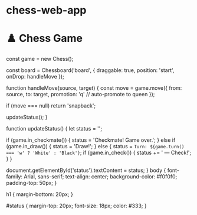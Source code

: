 # chess-web-app
<!DOCTYPE html>
<html lang="en">
<head>
  <meta charset="UTF-8">
  <title>Chess Game</title>
  <link rel="stylesheet" href="style.css">
  <link rel="stylesheet" href="https://unpkg.com/chessboardjs@1.0.0/dist/chessboard-1.0.0.min.css">
</head>
<body>
  <h1>♟️ Chess Game</h1>
  <div id="board" style="width: 400px"></div>
  <p id="status"></p>
  <script src="https://cdnjs.cloudflare.com/ajax/libs/chess.js/0.10.3/chess.min.js"></script>
  <script src="https://unpkg.com/chessboardjs@1.0.0/dist/chessboard-1.0.0.min.js"></script>
  <script src="script.js"></script>
</body>
</html>
const game = new Chess();

const board = Chessboard('board', {
  draggable: true,
  position: 'start',
  onDrop: handleMove
});

function handleMove(source, target) {
  const move = game.move({
    from: source,
    to: target,
    promotion: 'q' // auto-promote to queen
  });

  if (move === null) return 'snapback';

  updateStatus();
}

function updateStatus() {
  let status = '';

  if (game.in_checkmate()) {
    status = 'Checkmate! Game over.';
  } else if (game.in_draw()) {
    status = 'Draw!';
  } else {
    status = `Turn: ${game.turn() === 'w' ? 'White' : 'Black'}`;
    if (game.in_check()) {
      status += ' — Check!';
    }
  }

  document.getElementById('status').textContent = status;
}
body {
  font-family: Arial, sans-serif;
  text-align: center;
  background-color: #f0f0f0;
  padding-top: 50px;
}

h1 {
  margin-bottom: 20px;
}

#status {
  margin-top: 20px;
  font-size: 18px;
  color: #333;
}
